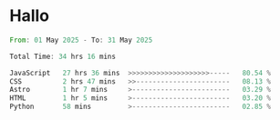 # Hallo
<!--START_SECTION:waka-->

```rust
From: 01 May 2025 - To: 31 May 2025

Total Time: 34 hrs 16 mins

JavaScript   27 hrs 36 mins  >>>>>>>>>>>>>>>>>>>>-----   80.54 %
CSS          2 hrs 47 mins   >>-----------------------   08.13 %
Astro        1 hr 7 mins     >------------------------   03.29 %
HTML         1 hr 5 mins     >------------------------   03.20 %
Python       58 mins         >------------------------   02.85 %
```

<!--END_SECTION:waka-->
